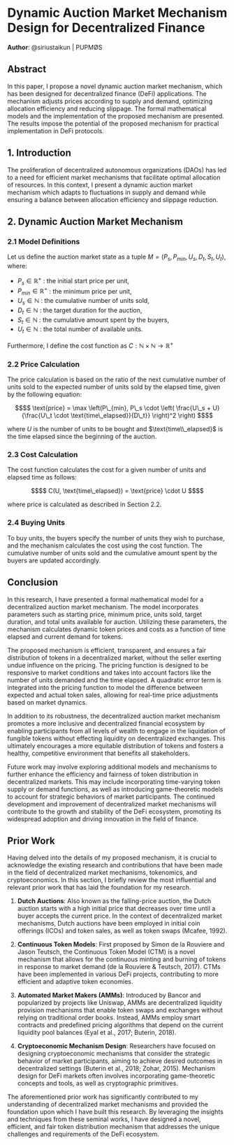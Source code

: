 # Dynamic Auction Market Mechanism Design for Decentralized Finance

**Author**: @siriustaikun | PUPMØS

## Abstract

In this paper, I propose a novel dynamic auction market mechanism, which has been designed for decentralized finance (DeFi) applications. The mechanism adjusts prices according to supply and demand, optimizing allocation efficiency and reducing slippage. The formal mathematical models and the implementation of the proposed mechanism are presented. The results impose the potential of the proposed mechanism for practical implementation in DeFi protocols.

## 1. Introduction

The proliferation of decentralized autonomous organizations (DAOs) has led to a need for efficient market mechanisms that facilitate optimal allocation of resources. In this context, I present a dynamic auction market mechanism which adapts to fluctuations in supply and demand while ensuring a balance between allocation efficiency and slippage reduction.

## 2. Dynamic Auction Market Mechanism

### 2.1 Model Definitions

Let us define the auction market state as a tuple $M = (P_s, P_{min}, U_s, D_t, S_t, U_t)$, where:

- $P_s \in \mathbb{R}^+$ : the initial start price per unit,
- $P_{min} \in \mathbb{R}^+$ : the minimum price per unit,
- $U_s \in \mathbb{N}$ : the cumulative number of units sold,
- $D_t \in \mathbb{N}$ : the target duration for the auction,
- $S_t \in \mathbb{N}$ : the cumulative amount spent by the buyers,
- $U_t \in \mathbb{N}$ : the total number of available units.

Furthermore, I define the cost function as $C:\mathbb{N} \times \mathbb{N} \rightarrow \mathbb{R}^+$


### 2.2 Price Calculation

The price calculation is based on the ratio of the next cumulative number of units sold to the expected number of units sold by the elapsed time, given by the following equation:

```math
$$
\text{price} = \max \left(P\_{min}, P\_s \cdot \left( \frac{U\_s + U}{\frac{U\_t \cdot \text{time\_elapsed}}{D\_t}} \right)^2 \right)
$$
```

where $U$ is the number of units to be bought and $\text{time\\_elapsed}$ is the time elapsed since the beginning of the auction.

### 2.3 Cost Calculation

The cost function calculates the cost for a given number of units and elapsed time as follows:

```math
$$
C(U, \text{time\_elapsed}) = \text{price} \cdot U
$$
```

where $\text{price}$ is calculated as described in Section 2.2.

### 2.4 Buying Units

To buy units, the buyers specify the number of units they wish to purchase, and the mechanism calculates the cost using the cost function. The cumulative number of units sold and the cumulative amount spent by the buyers are updated accordingly.

## Conclusion

In this research, I have presented a formal mathematical model for a decentralized auction market mechanism. The model incorporates parameters such as starting price, minimum price, units sold, target duration, and total units available for auction. Utilizing these parameters, the mechanism calculates dynamic token prices and costs as a function of time elapsed and current demand for tokens.

The proposed mechanism is efficient, transparent, and ensures a fair distribution of tokens in a decentralized market, without the seller exerting undue influence on the pricing. The pricing function is designed to be responsive to market conditions and takes into account factors like the number of units demanded and the time elapsed. A quadratic error term is integrated into the pricing function to model the difference between expected and actual token sales, allowing for real-time price adjustments based on market dynamics.

In addition to its robustness, the decentralized auction market mechanism promotes a more inclusive and decentralized financial ecosystem by enabling participants from all levels of wealth to engage in the liquidation of fungible tokens without effecting liquidity on decentralized exchanges. This ultimately encourages a more equitable distribution of tokens and fosters a healthy, competitive environment that benefits all stakeholders.

Future work may involve exploring additional models and mechanisms to further enhance the efficiency and fairness of token distribution in decentralized markets. This may include incorporating time-varying token supply or demand functions, as well as introducing game-theoretic models to account for strategic behaviors of market participants. The continued development and improvement of decentralized market mechanisms will contribute to the growth and stability of the DeFi ecosystem, promoting its widespread adoption and driving innovation in the field of finance.

## Prior Work

Having delved into the details of my proposed mechanism, it is crucial to acknowledge the existing research and contributions that have been made in the field of decentralized market mechanisms, tokenomics, and cryptoeconomics. In this section, I briefly review the most influential and relevant prior work that has laid the foundation for my research.


1. **Dutch Auctions**: Also known as the falling-price auction, the Dutch auction starts with a high initial price that decreases over time until a buyer accepts the current price. In the context of decentralized market mechanisms, Dutch auctions have been employed in initial coin offerings (ICOs) and token sales, as well as token swaps (Mcafee, 1992).

2. **Continuous Token Models**: First proposed by Simon de la Rouviere and Jason Teutsch, the Continuous Token Model (CTM) is a novel mechanism that allows for the continuous minting and burning of tokens in response to market demand (de la Rouviere & Teutsch, 2017). CTMs have been implemented in various DeFi projects, contributing to more efficient and adaptive token economies.

3. **Automated Market Makers (AMMs)**: Introduced by Bancor and popularized by projects like Uniswap, AMMs are decentralized liquidity provision mechanisms that enable token swaps and exchanges without relying on traditional order books. Instead, AMMs employ smart contracts and predefined pricing algorithms that depend on the current liquidity pool balances (Eyal et al., 2017; Buterin, 2018).

4. **Cryptoeconomic Mechanism Design**: Researchers have focused on designing cryptoeconomic mechanisms that consider the strategic behavior of market participants, aiming to achieve desired outcomes in decentralized settings (Buterin et al., 2018; Zohar, 2015). Mechanism design for DeFi markets often involves incorporating game-theoretic concepts and tools, as well as cryptographic primitives.

The aforementioned prior work has significantly contributed to my understanding of decentralized market mechanisms and provided the foundation upon which I have built this research. By leveraging the insights and techniques from these seminal works, I have designed a novel, efficient, and fair token distribution mechanism that addresses the unique challenges and requirements of the DeFi ecosystem.
